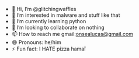 - 👋 Hi, I’m @glitchingwaffles
- 👀 I’m interested in malware and stuff like that
- 🌱 I’m currently learning python
- 💞️ I’m looking to collaborate on nothing
- 📫 How to reach me gmail:onsealucas@gmail.com
- 😄 Pronouns: he/him
- ⚡ Fun fact: I HATE pizza hamaï

<!---
glitchingwaffles/glitchingwaffles is a ✨ special ✨ repository because its `README.md` (this file) appears on your GitHub profile.
You can click the Preview link to take a look at your changes.
--->
